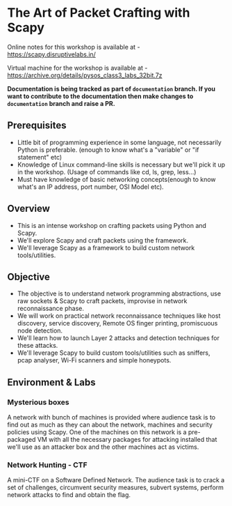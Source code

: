 # The Art of Packet Crafting with Scapy

Online notes for this workshop is available at - https://scapy.disruptivelabs.in/

Virtual machine for the workshop is available at - https://archive.org/details/pysos_class3_labs_32bit.7z

**Documentation is being tracked as part of `documentation` branch. If you want to contribute to the documentation then make changes to `documentation` branch and raise a PR.**

## Prerequisites
- Little bit of programming experience in some language, not necessarily Python is preferable. (enough to know what's a "variable" or "if statement" etc)
- Knowledge of Linux command-line skills is necessary but we'll pick it up in the workshop. (Usage of commands like cd, ls, grep, less...)
- Must have knowledge of basic networking concepts(enough to know what's an IP address, port number, OSI Model etc).

## Overview
- This is an intense workshop on crafting packets using Python and Scapy.
- We'll explore Scapy and craft packets using the framework.
- We'll leverage Scapy as a framework to build custom network tools/utilities.

## Objective
- The objective is to understand network programming abstractions, use raw sockets & Scapy to craft packets, improvise in network reconnaissance phase.
- We will work on practical network reconnaissance techniques like host discovery, service discovery, Remote OS finger printing, promiscuous node detection.
- We'll learn how to launch Layer 2 attacks and detection techniques for these attacks.
- We'll leverage Scapy to build custom tools/utilities such as sniffers, pcap analyser, Wi-Fi scanners and simple honeypots.

## Environment & Labs

### Mysterious boxes
A network with bunch of machines is provided where audience task is to find out as much as they can about the network, machines and security policies using Scapy.
One of the machines on this network is a pre-packaged VM with all the necessary packages for attacking installed that we'll use as an attacker box and the other machines act as victims.

### Network Hunting - CTF
A mini-CTF on a Software Defined Network. The audience task is to crack a set of challenges, circumvent security measures, subvert systems, perform network attacks to find and obtain the flag.
